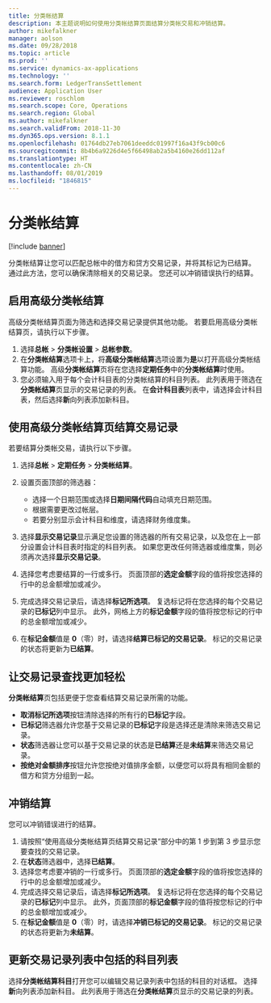 ```yaml
---
title: 分类帐结算
description: 本主题说明如何使用分类帐结算页面结算分类帐交易和冲销结算。
author: mikefalkner
manager: aolson
ms.date: 09/28/2018
ms.topic: article
ms.prod: ''
ms.service: dynamics-ax-applications
ms.technology: ''
ms.search.form: LedgerTransSettlement
audience: Application User
ms.reviewer: roschlom
ms.search.scope: Core, Operations
ms.search.region: Global
ms.author: mikefalkner
ms.search.validFrom: 2018-11-30
ms.dyn365.ops.version: 8.1.1
ms.openlocfilehash: 01764db27eb7061deeddc01997f16a43f9cb00c6
ms.sourcegitcommit: 8b4b6a9226d4e5f66498ab2a5b4160e26dd112af
ms.translationtype: HT
ms.contentlocale: zh-CN
ms.lasthandoff: 08/01/2019
ms.locfileid: "1846815"
---
```

# <a name="ledger-settlements"></a>分类帐结算

[!include [banner](../includes/banner.md)]

分类帐结算让您可以匹配总帐中的借方和贷方交易记录，并将其标记为已结算。 通过此方法，您可以确保清除相关的交易记录。 您还可以冲销错误执行的结算。

## <a name="enable-advanced-ledger-settlements"></a>启用高级分类帐结算

高级分类帐结算页面为筛选和选择交易记录提供其他功能。 若要启用高级分类帐结算页，请执行以下步骤。

1. 选择**总帐** \> **分类帐设置** \> **总帐参数**。 
2. 在**分类帐结算**选项卡上，将**高级分类帐结算**选项设置为**是**以打开高级分类帐结算功能。 高级**分类帐结算**页将在您选择**定期任务**中的**分类帐结算**时使用。 
3. 您必须输入用于每个会计科目表的分类帐结算的科目列表。 此列表用于筛选在**分类帐结算**页显示的交易记录的列表。 在**会计科目表**列表中，请选择会计科目表，然后选择**新**向列表添加新科目。

## <a name="settle-transactions-by-using-the-advanced-ledger-settlements-page"></a>使用高级分类帐结算页结算交易记录

若要结算分类帐交易，请执行以下步骤。

1. 选择**总帐** \> **定期任务** \> **分类帐结算**。
2. 设置页面顶部的筛选器：

    - 选择一个日期范围或选择**日期间隔代码**自动填充日期范围。
    - 根据需要更改过帐层。
    - 若要分别显示会计科目和维度，请选择财务维度集。

3. 选择**显示交易记录**显示满足您设置的筛选器的所有交易记录，以及您在上一部分设置会计科目表时指定的科目列表。 如果您更改任何筛选器或维度集，则必须再次选择**显示交易记录**。
4. 选择您考虑要结算的一行或多行。 页面顶部的**选定金额**字段的值将按您选择的行中的总金额增加或减少。
5. 完成选择交易记录后，请选择**标记所选项**。 复选标记将在您选择的每个交易记录的**已标记**列中显示。 此外，网格上方的**标记金额**字段的值将按您标记的行中的总金额增加或减少。
6. 在**标记金额**值是 **0**（零）时，请选择**结算已标记的交易记录**。 标记的交易记录的状态将更新为**已结算**。

## <a name="make-transactions-easier-to-find"></a>让交易记录查找更加轻松

**分类帐结算**页包括更便于您查看结算交易记录所需的功能。

- **取消标记所选项**按钮清除选择的所有行的**已标记**字段。
- **已标记**筛选器允许您基于交易记录的**已标记**字段是选择还是清除来筛选交易记录。
- **状态**筛选器让您可以基于交易记录的状态是**已结算**还是**未结算**来筛选交易记录。
- **按绝对金额排序**按钮允许您按绝对值排序金额，以便您可以将具有相同金额的借方和贷方分组到一起。

## <a name="reverse-a-settlement"></a>冲销结算

您可以冲销错误进行的结算。

1. 请按照“使用高级分类帐结算页结算交易记录”部分中的第 1 步到第 3 步显示您要查找的交易记录。
2. 在**状态**筛选器中，选择**已结算**。
3. 选择您考虑要冲销的一行或多行。 页面顶部的**选定金额**字段的值将按您选择的行中的总金额增加或减少。
4. 完成选择交易记录后，请选择**标记所选项**。 复选标记将在您选择的每个交易记录的**已标记**列中显示。 此外，页面顶部的**标记金额**字段的值将按您标记的行中的总金额增加或减少。
5. 在**标记金额**值是 **0**（零）时，请选择**冲销已标记的交易记录**。 标记的交易记录的状态将更新为**未结算**。

## <a name="update-the-list-of-accounts-that-are-included-in-the-list-of-transactions"></a>更新交易记录列表中包括的科目列表

选择**分类帐结算科目**打开您可以编辑交易记录列表中包括的科目的对话框。 选择**新**向列表添加新科目。 此列表用于筛选在**分类帐结算**页显示的交易记录的列表。
